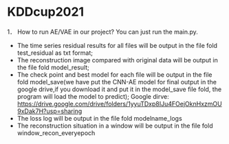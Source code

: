 # KDDcup2021
1．	How to run AE/VAE in our project?
You can just run the main.py.
- The time series residual results for all files will be output in the file fold test_residual as txt format;
- The reconstruction image compared with original data will be output in the file fold model_result;
- The check point and best model for each file will be output in the file fold model_save(we have put the CNN-AE model for final output in the google drive,if you download it and put it in the model_save file fold, the program will load the model to predict);
Google dirve: https://drive.google.com/drive/folders/1yyuTDxp8IJu4FOejOknHxzmOU9xDak7H?usp=sharing
- The loss log will be output in the file fold modelname_logs
- The reconstruction situation in a window will be output in the file fold window_recon_everyepoch


